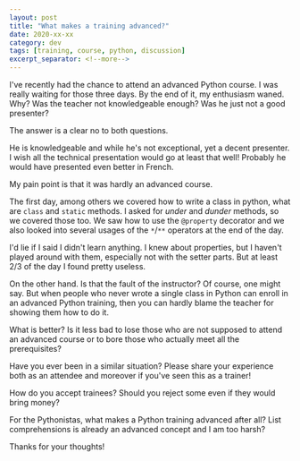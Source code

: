 ```yaml
---
layout: post
title: "What makes a training advanced?"
date: 2020-xx-xx
category: dev
tags: [training, course, python, discussion]
excerpt_separator: <!--more-->
---
```

I've recently had the chance to attend an advanced Python course. I was really waiting for those three days. By the end of it, my enthusiasm waned. Why? Was the teacher not knowledgeable enough? Was he just not a good presenter?
<!--more-->

The answer is a clear no to both questions.

He is knowledgeable and while he's not exceptional, yet a decent presenter. I wish all the technical presentation would go at least that well! Probably he would have presented even better in French.

My pain point is that it was hardly an advanced course.

The first day, among others we covered how to write a class in python, what are `class` and `static` methods.
I asked for _under_ and _dunder_ methods, so we covered those too. We saw how to use the `@property` decorator and we also looked into several usages of the `*`/`**` operators at the end of the day.

I'd lie if I said I didn't learn anything. I knew about properties, but I haven't played around with them, especially not with the setter parts. But at least 2/3 of the day I found pretty useless.

On the other hand. Is that the fault of the instructor? Of course, one might say. But when people who never wrote a single class in Python can enroll in an advanced Python training, then you can hardly blame the teacher for showing them how to do it.

What is better? Is it less bad to lose those who are not supposed to attend an advanced course or to bore those who actually meet all the prerequisites?

Have you ever been in a similar situation? Please share your experience both as an attendee and moreover if you've seen this as a trainer!

How do you accept trainees? Should you reject some even if they would bring money?

For the Pythonistas, what makes a Python training advanced after all? List comprehensions is already an advanced concept and I am too harsh?

Thanks for your thoughts!